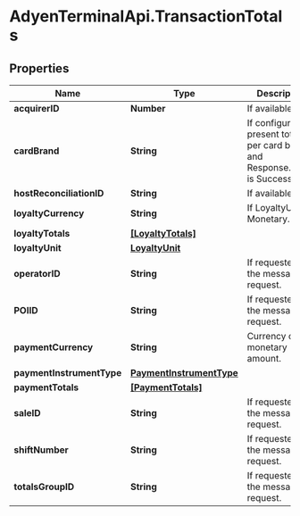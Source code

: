 # AdyenTerminalApi.TransactionTotals

## Properties

Name | Type | Description | Notes
------------ | ------------- | ------------- | -------------
**acquirerID** | **Number** | If available. | [optional] 
**cardBrand** | **String** | If configured to present totals per card brand, and Response.Result is Success. | [optional] 
**hostReconciliationID** | **String** | If available. | [optional] 
**loyaltyCurrency** | **String** | If LoyaltyUnit is Monetary. | [optional] 
**loyaltyTotals** | [**[LoyaltyTotals]**](LoyaltyTotals.md) |  | [optional] 
**loyaltyUnit** | [**LoyaltyUnit**](LoyaltyUnit.md) |  | [optional] 
**operatorID** | **String** | If requested in the message request. | [optional] 
**POIID** | **String** | If requested in the message request. | [optional] 
**paymentCurrency** | **String** | Currency of a monetary amount. | [optional] 
**paymentInstrumentType** | [**PaymentInstrumentType**](PaymentInstrumentType.md) |  | 
**paymentTotals** | [**[PaymentTotals]**](PaymentTotals.md) |  | [optional] 
**saleID** | **String** | If requested in the message request. | [optional] 
**shiftNumber** | **String** | If requested in the message request. | [optional] 
**totalsGroupID** | **String** | If requested in the message request. | [optional] 


